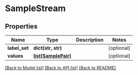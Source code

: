 # SampleStream

## Properties
Name | Type | Description | Notes
------------ | ------------- | ------------- | -------------
**label_set** | **dict(str, str)** |  | [optional] 
**values** | [**list[SamplePair]**](SamplePair.md) |  | [optional] 

[[Back to Model list]](../README.md#documentation-for-models) [[Back to API list]](../README.md#documentation-for-api-endpoints) [[Back to README]](../README.md)

